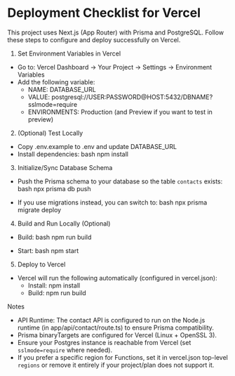# Deployment Checklist for Vercel

This project uses Next.js (App Router) with Prisma and PostgreSQL.
Follow these steps to configure and deploy successfully on Vercel.

1) Set Environment Variables in Vercel
- Go to: Vercel Dashboard -> Your Project -> Settings -> Environment Variables
- Add the following variable:
  - NAME: DATABASE_URL
  - VALUE: postgresql://USER:PASSWORD@HOST:5432/DBNAME?sslmode=require
  - ENVIRONMENTS: Production (and Preview if you want to test in preview)

2) (Optional) Test Locally
- Copy .env.example to .env and update DATABASE_URL
- Install dependencies:
  bash
  npm install

3) Initialize/Sync Database Schema
- Push the Prisma schema to your database so the table `contacts` exists:
  bash
  npx prisma db push

- If you use migrations instead, you can switch to:
  bash
  npx prisma migrate deploy

4) Build and Run Locally (Optional)
- Build:
  bash
  npm run build

- Start:
  bash
  npm start

5) Deploy to Vercel
- Vercel will run the following automatically (configured in vercel.json):
  - Install: npm install
  - Build: npm run build

Notes
- API Runtime: The contact API is configured to run on the Node.js runtime (in app/api/contact/route.ts) to ensure Prisma compatibility.
- Prisma binaryTargets are configured for Vercel (Linux + OpenSSL 3).
- Ensure your Postgres instance is reachable from Vercel (set `sslmode=require` where needed).
- If you prefer a specific region for Functions, set it in vercel.json top-level `regions` or remove it entirely if your project/plan does not support it.
